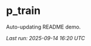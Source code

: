 # p_train

Auto-updating README demo.

<!--START_SECTION:status-->
_Last run: 2025-09-14 16:20 UTC_
<!--END_SECTION:status-->




































































































































































































































































































































































































































































































































































































